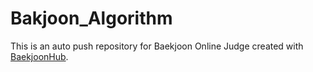 # Bakjoon_Algorithm
This is an auto push repository for Baekjoon Online Judge created with [BaekjoonHub](https://github.com/BaekjoonHub/BaekjoonHub).
